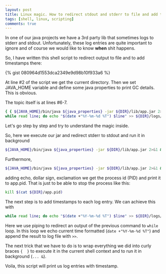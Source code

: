 ```yaml
---
layout: post
title: Linux magic. How to redirect stdout and stderr to file and add timestamp
tags: [shell, linux, scripting]
comments: true
---
```


In one of our java projects we have a 3rd party lib that sometimes logs to stderr and stdout.
Unfortunately, these log entries are quite important to ignore and
of course we would like to know **when** shit happens.

So, I have written this shell script to redirect output to file and to add timestamps there<!--more-->:

{% gist 080964d1553dca2349e9d98b10f933a6 %}

At line #2 of the script we get the current directory.
Then we set JAVA_HOME variable and define some java properties to print GC details.
This is obvious.

The topic itself is at lines #6-7.

```sh
{ { ${JAVA_HOME}/bin/java ${java_properties} -jar ${DIR}/lib/app.jar 2>&1 & echo $! > ${DIR}/app.pid; } |\
while read line; do echo "$(date +"%Y-%m-%d %T") $line" >> ${DIR}/logs/stdout.log; done; } &
```

Let's go step by step and try to understand the magic inside.

So, here we execute our jar and redirect stderr to stdout and run it in background

```sh
${JAVA_HOME}/bin/java ${java_properties} -jar ${DIR}/lib/app.jar 2>&1 &
```

Furthermore,

```sh
${JAVA_HOME}/bin/java ${java_properties} -jar ${DIR}/lib/app.jar 2>&1 & echo $! > ${DIR}/app.pid;
```
adding echo, dollar sign, exclamation we get the process id (PID) and print it to app.pid.
That is just to be able to stop the process like this:

```sh
kill $(cat ${DIR}/app.pid)
```

The next step is to add timestamps to each log entry. We can achieve this with

``` sh
while read line; do echo "$(date +"%Y-%m-%d %T") $line" >> ${DIR}/logs/stdout.log; done;
```
Here we use piping to redirect an output of the previous command to `while` loop.
In this loop we echo current time formatted (`date +"%Y-%m-%d %T"`) and append the result to log file with `>>`.

The next trick that we have to do is to wrap everything we did into curly braces `{  }` to execute it in the current shell context
and to run it in background (`... &`).

Voila, this script will print us log entries with timestamp.

